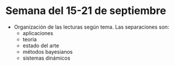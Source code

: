 # Semana del 15-21 de septiembre

- Organización de las lecturas según tema. Las separaciones son:
    - aplicaciones
    - teoría
    - estado del arte
    - métodos bayesianos
    - sistemas dinámicos